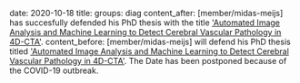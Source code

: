date: 2020-10-18
title:
groups: diag
content_after: [member/midas-meijs] has succesfully defended his PhD thesis with the title <a href="https://www.diagnijmegen.nl/publications/meij20/">'Automated Image Analysis and Machine Learning to Detect Cerebral Vascular Pathology in 4D-CTA'</a>.
content_before: [member/midas-meijs] will defend his PhD thesis titled <a href="https://www.diagnijmegen.nl/publications/meij20/">'Automated Image Analysis and Machine Learning to Detect Cerebral Vascular Pathology in 4D-CTA'</a>. The Date has been postponed because of the COVID-19 outbreak.
